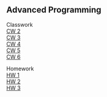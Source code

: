 ## Advanced Programming


Classwork<br>
[CW 2](https://hasankagit.github.io/Odevler/Lab_2.html) <br>
[CW 3](https://hasankagit.github.io/Odevler/CW%203/inspector.html) <br>
[CW 4](https://hasankagit.github.io/Odevler/index.html)<br>
[CW 5](https://hasankagit.github.io/Odevler/CW%205/CW5.html)<br>
[CW 6](https://hasankagit.github.io/Odevler/CW6.html)<br>

Homework<br>
[HW 1](https://hasankagit.github.io/Odevler/homework_1.html) <br>
[HW 2](https://hasankagit.github.io/Odevler/HW%202/Database.html)<br>
[HW 3](https://hasankagit.github.io/Odevler/HW3/HW3.html)<br>
